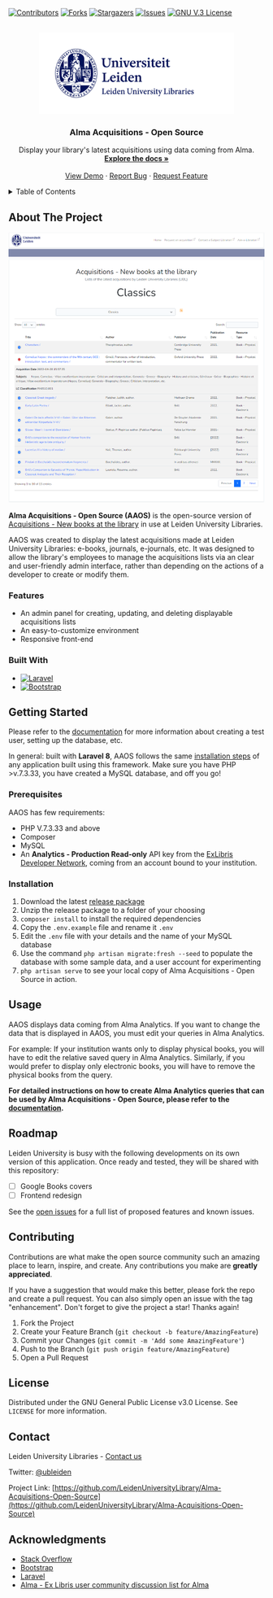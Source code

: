 [![Contributors][contributors-shield]][contributors-url]
[![Forks][forks-shield]][forks-url]
[![Stargazers][stars-shield]][stars-url]
[![Issues][issues-shield]][issues-url]
[![GNU V.3 License][license-shield]][license-url]

<br />
<div align="center">
  <a href="https://github.com/LeidenUniversityLibrary/Alma-Acquisitions-Open-Source">
    <img src="README/ul_logo.png" alt="Leiden University Libraries Logo" height="160">
  </a>

<h3 align="center">Alma Acquisitions - Open Source</h3>

  <p align="center">
    Display your library's latest acquisitions using data coming from Alma.
    <br />
    <!--TODO-->
    <a href="https://leidenuniversitylibrary.github.io/Alma-Acquisitions-Open-Source/"><strong>Explore the docs »</strong></a>
    <br />
    <br />
    <a href="https://acquisitions.library.universiteitleiden.nl">View Demo</a>
    ·
    <a href="https://github.com/LeidenUniversityLibrary/Alma-Acquisitions-Open-Source/issues">Report Bug</a>
    ·
    <a href="https://github.com/LeidenUniversityLibrary/Alma-Acquisitions-Open-Source/issues">Request Feature</a>
  </p>
</div>

<details>
  <summary>Table of Contents</summary>
  <ol>
    <li>
      <a href="#about-the-project">About The Project</a>
      <ul>
        <li><a href="#built-with">Built With</a></li>
      </ul>
    </li>
    <li>
      <a href="#getting-started">Getting Started</a>
      <ul>
        <li><a href="#prerequisites">Prerequisites</a></li>
        <li><a href="#installation">Installation</a></li>
      </ul>
    </li>
    <li><a href="#usage">Usage</a></li>
    <li><a href="#roadmap">Roadmap</a></li>
    <li><a href="#contributing">Contributing</a></li>
    <li><a href="#license">License</a></li>
    <li><a href="#contact">Contact</a></li>
    <li><a href="#acknowledgments">Acknowledgments</a></li>
  </ol>
</details>

## About The Project

[![Alma Acquisitions - Open Source][product-screenshot]](https://acquisitions.library.universiteitleiden.nl)

**Alma Acquisitions - Open Source (AAOS)** is the open-source version of [Acquisitions - New books at the library](https://acquisitions.library.universiteitleiden.nl) in use at Leiden University Libraries.

AAOS was created to display the latest acquisitions made at Leiden University Libraries: e-books, journals, e-journals, etc. It was designed to allow the library's employees to manage the acquisitions lists via an clear and user-friendly admin interface, rather than depending on the actions of a developer to create or modify them.

### Features

* An admin panel for creating, updating, and deleting displayable acquisitions lists
* An easy-to-customize environment
* Responsive front-end

### Built With

* [![Laravel][Laravel.com]][Laravel-url]
* [![Bootstrap][Bootstrap.com]][Bootstrap-url]

## Getting Started

 Please refer to the [documentation](https://leidenuniversitylibrary.github.io/Alma-Acquisitions-Open-Source/) for more information about creating a test user, setting up the database, etc.

In general: built with **Laravel 8**, AAOS follows the same [installation steps](https://laravel.com/docs/8.x/installation) of any application built using this framework. Make sure you have PHP >v.7.3.33, you have created a MySQL database, and off you go!

### Prerequisites

AAOS has few requirements:

* PHP V.7.3.33 and above
* Composer
* MySQL
* An **Analytics - Production Read-only** API key from the [ExLibris Developer Network](https://developers.exlibrisgroup.com/), coming from an account bound to your institution.

### Installation

1. Download the latest [release package](https://github.com/orgs/LeidenUniversityLibrary/packages?repo_name=Alma-Acquisitions-Open-Source)
2. Unzip the release package to a folder of your choosing
3. ```composer install``` to install the required dependencies
4. Copy the ```.env.example``` file and rename it ```.env```
5. Edit the ```.env``` file with your details and the name of your MySQL database
6. Use the command ```php artisan migrate:fresh --seed``` to populate the database with some sample data, and a user account for experimenting
7. ```php artisan serve``` to see your local copy of Alma Acquisitions - Open Source in action.

## Usage

AAOS displays data coming from Alma Analytics. If you want to change the data that is displayed in AAOS, you must edit your queries in Alma Analytics.

For example:
If your institution wants only to display physical books, you will have to edit the relative saved query in Alma Analytics.
Similarly, if you would prefer to display only electronic books, you will have to remove the physical books from the query.

**For detailed instructions on how to create Alma Analytics queries that can be used by Alma Acquisitions - Open Source, please refer to the [documentation](https://example.com).**

## Roadmap

Leiden University is busy with the following developments on its own version of this application. Once ready and tested, they will be shared with this repository:

* [ ] Google Books covers
* [ ] Frontend redesign

See the [open issues](https://github.com/LeidenUniversityLibrary/Alma-Acquisitions-Open-Source/issues) for a full list of proposed features and known issues.

## Contributing

Contributions are what make the open source community such an amazing place to learn, inspire, and create. Any contributions you make are **greatly appreciated**.

If you have a suggestion that would make this better, please fork the repo and create a pull request. You can also simply open an issue with the tag "enhancement".
Don't forget to give the project a star! Thanks again!

1. Fork the Project
2. Create your Feature Branch (`git checkout -b feature/AmazingFeature`)
3. Commit your Changes (`git commit -m 'Add some AmazingFeature'`)
4. Push to the Branch (`git push origin feature/AmazingFeature`)
5. Open a Pull Request

## License

Distributed under the GNU General Public License v3.0 License. See `LICENSE` for more information.

## Contact

Leiden University Libraries - [Contact us](https://www.library.universiteitleiden.nl/about-us/contact)

Twitter: [@ubleiden](https://twitter.com/ubleiden)

Project Link: [https://github.com/LeidenUniversityLibrary/Alma-Acquisitions-Open-Source](https://github.com/LeidenUniversityLibrary/Alma-Acquisitions-Open-Source)

## Acknowledgments

* [Stack Overflow][Stackoverflow-url]
* [Bootstrap][Bootstrap-url]
* [Laravel][Laravel-url]
* [Alma - Ex Libris user community discussion list for Alma](https://exlibrisusers.org/listinfo/alma)

<!-- MARKDOWN LINKS & IMAGES -->
<!-- https://www.markdownguide.org/basic-syntax/#reference-style-links -->
[contributors-shield]: https://img.shields.io/github/contributors/LeidenUniversityLibrary/Alma-Acquisitions-Open-Source.svg?style=for-the-badge
[contributors-url]: https://github.com/LeidenUniversityLibrary/Alma-Acquisitions-Open-Source/graphs/contributors
[forks-shield]: https://img.shields.io/github/forks/LeidenUniversityLibrary/Alma-Acquisitions-Open-Source.svg?style=for-the-badge
[forks-url]: https://github.com/LeidenUniversityLibrary/Alma-Acquisitions-Open-Source/network/members
[stars-shield]: https://img.shields.io/github/stars/LeidenUniversityLibrary/Alma-Acquisitions-Open-Source.svg?style=for-the-badge
[stars-url]: https://github.com/LeidenUniversityLibrary/Alma-Acquisitions-Open-Source/stargazers
[issues-shield]: https://img.shields.io/github/issues/LeidenUniversityLibrary/Alma-Acquisitions-Open-Source.svg?style=for-the-badge
[issues-url]: https://github.com/LeidenUniversityLibrary/Alma-Acquisitions-Open-Source/issues
[license-shield]: https://img.shields.io/github/license/LeidenUniversityLibrary/Alma-Acquisitions-Open-Source.svg?style=for-the-badge
[license-url]: https://github.com/LeidenUniversityLibrary/Alma-Acquisitions-Open-Source/blob/master/LICENSE.txt
[linkedin-shield]: https://img.shields.io/badge/-LinkedIn-black.svg?style=for-the-badge&logo=linkedin&colorB=555
[linkedin-url]: https://linkedin.com/in/linkedin_username
[product-screenshot]: README/screenshot.png
[Laravel.com]: https://img.shields.io/badge/Laravel-FF2D20?style=for-the-badge&logo=laravel&logoColor=white
[Laravel-url]: https://laravel.com
[Bootstrap.com]: https://img.shields.io/badge/Bootstrap-563D7C?style=for-the-badge&logo=bootstrap&logoColor=white
[Bootstrap-url]: https://getbootstrap.com
[Stackoverflow-url]: https://stackoverflow.com/
